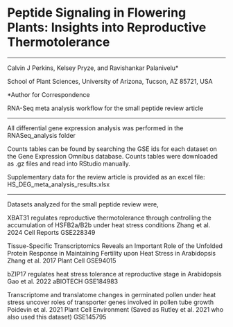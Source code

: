 # Peptide Signaling in Flowering Plants: Insights into Reproductive Thermotolerance

----------------

Calvin J Perkins, Kelsey Pryze, and Ravishankar Palanivelu*

School of Plant Sciences, University of Arizona, 
Tucson, AZ 85721, USA

*Author for Correspondence


RNA-Seq meta analysis workflow for the small peptide review article

----------------

All differential gene expression analysis was performed in the RNASeq_analysis folder

Counts tables can be found by searching the GSE ids for each dataset on the Gene Expression Omnibus database.
Counts tables were downloaded as .gz files and read into RStudio manually.

Supplementary data for the review article is provided as an excel file: HS_DEG_meta_analysis_results.xlsx

----------------

Datasets analyzed for the small peptide review were,

XBAT31 regulates reproductive thermotolerance through controlling the accumulation of HSFB2a/B2b under heat stress conditions
Zhang et al. 2024 Cell Reports
GSE228349

Tissue-Specific Transcriptomics Reveals an Important Role of the Unfolded Protein Response in Maintaining Fertility upon Heat Stress in Arabidopsis
Zhang et al. 2017 Plant Cell
GSE94015

bZIP17 regulates heat stress tolerance at reproductive stage in Arabidopsis
Gao et al. 2022 aBIOTECH
GSE184983

Transcriptome and translatome changes in germinated pollen under heat stress uncover roles of transporter genes involved in pollen tube growth
Poidevin et al. 2021 Plant Cell Environment (Saved as Rutley et al. 2021 who also used this dataset)
GSE145795
